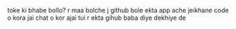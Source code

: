 toke ki bhabe bollo?
 r maa bolche j github bole ekta app ache jeikhane code o kora jai chat o kor ajai
 tui  r ekta gihub baba diye dekhiye de
